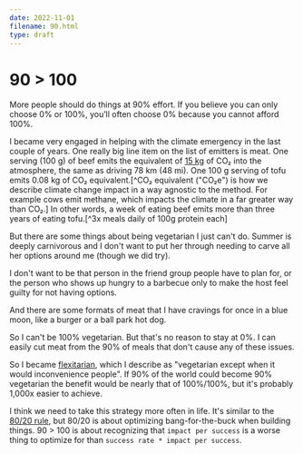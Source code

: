 ```yaml
---
date: 2022-11-01
filename: 90.html
type: draft
---
```


# 90 > 100

More people should do things at 90% effort. If you believe you can only choose 0% or 100%, you’ll often choose 0% because you cannot afford 100%.

I became very engaged in helping with the climate emergency in the last couple of years. One really big line item on the list of emitters is meat. One serving (100 g) of beef emits the equivalent of [15 kg](https://www.co2everything.com/co2e-of/beef) of CO₂ into the atmosphere, the same as driving 78 km (48 mi). One 100 g serving of tofu emits 0.08 kg of CO₂ equivalent.[^CO₂ equivalent ("CO₂e") is how we describe climate change impact in a way agnostic to the method. For example cows emit methane, which impacts the climate in a far greater way than CO₂.] In other words, a week of eating beef emits more than three years of eating tofu.[^3x meals daily of 100g protein each]

But there are some things about being vegetarian I just can't do. Summer is deeply carnivorous and I don't want to put her through needing to carve all her options around me (though we did try).

I don't want to be that person in the friend group people have to plan for, or the person who shows up hungry to a barbecue only to make the host feel guilty for not having options.

And there are some formats of meat that I have cravings for once in a blue moon, like a burger or a ball park hot dog.

So I can't be 100% vegetarian. But that's no reason to stay at 0%. I can easily cut meat from the 90% of meals that don't cause any of these issues.

So I became [flexitarian](https://en.wikipedia.org/Flexitarianism), which I describe as "vegetarian except when it would inconvenience people". If 90% of the world could become 90% vegetarian the benefit would be nearly that of 100%/100%, but it's probably 1,000x easier to achieve.

I think we need to take this strategy more often in life. It's similar to the [80/20 rule](https://en.wikipedia.org/80-20_rule), but 80/20 is about optimizing bang-for-the-buck when building things. 90 > 100 is about recognizing that `impact per success` is a worse thing to optimize for than `success rate * impact per success`.